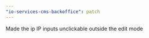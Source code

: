 ```yaml
---
"io-services-cms-backoffice": patch
---
```


Made the ip IP inputs unclickable outside the edit mode
